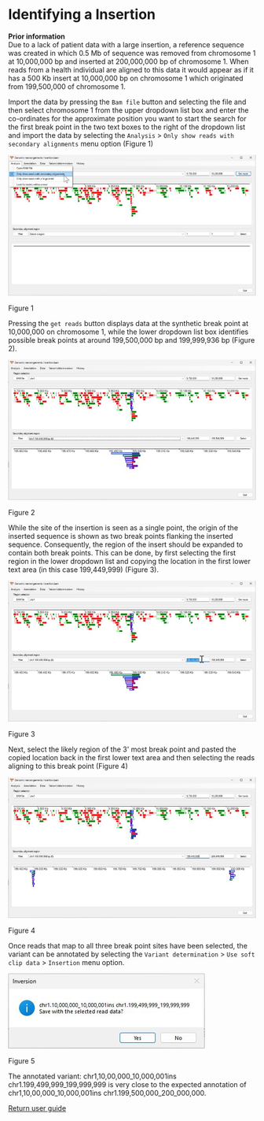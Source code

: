# Identifying a Insertion

__Prior information__  
Due to a lack of patient data with a large insertion, a reference sequence was created in which 0.5 Mb of sequence was removed from chromosome 1 at 10,000,000 bp and inserted at 200,000,000 bp of chromosome 1. When reads from a health individual are aligned to this data it would appear as if it has a 500 Kb insert at 10,000,000 bp on chromosome 1 which originated from 199,500,000 of chromosome 1. 

Import the data by pressing the ```Bam file``` button and selecting the file and then select chromosome 1 from the upper dropdown list box and enter the co-ordinates for the approximate position you want to start the search for the first break point in the  two text boxes to the right of the dropdown list and import the data by selecting the ```Analysis``` > ```Only show reads with secondary alignments``` menu option (Figure 1)

![Figure 1](images/examples/figure1ins.jpg)

Figure 1

Pressing the ```get reads``` button displays data at the synthetic break point at 10,000,000 on chromosome 1, while the lower dropdown list box identifies possible break points at around 199,500,000 bp and 199,999,936 bp (Figure 2).   

![Figure 2](images/examples/figure2ins.jpg)

Figure 2

While the site of the insertion is seen as a single point, the origin of the inserted sequence is shown as two break points flanking the inserted sequence. Consequently, the region of the insert should be expanded to contain both break points. This can be done, by first selecting the first region in the lower dropdown list and copying the location in the first lower text area (in this case 199,449,999) (Figure 3). 

![Figure 3](images/examples/figure3ins.jpg)

Figure 3

Next, select the likely region of the 3' most break point and pasted the copied location back in the first lower text area and then selecting the reads aligning to this break point (Figure 4)

![Figure 4](images/examples/figure4ins.jpg)

Figure 4

Once reads that map to all three break point sites have been selected, the variant can be annotated by selecting the ```Variant determination``` > ```Use soft clip data``` > ```Insertion``` menu option.

![Figure 5](images/examples/figure5ins.jpg)

Figure 5

The annotated variant: chr1,10,00,000_10,000,001ins chr1.199,499,999_199,999,999 is very close to the expected annotation of chr1,10,00,000_10,000,001ins chr1.199,500,000_200_000,000. 

[Return user guide](README.md#insertion)